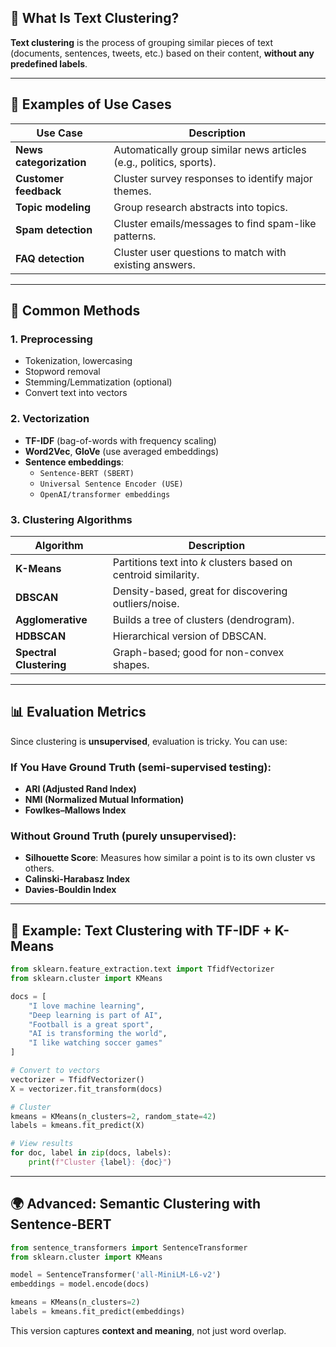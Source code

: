 ## 🧩 What Is Text Clustering?

**Text clustering** is the process of grouping similar pieces of text (documents, sentences, tweets, etc.) based on their content, **without any predefined labels**.

---

## 🧪 Examples of Use Cases

| Use Case | Description |
|----------|-------------|
| **News categorization** | Automatically group similar news articles (e.g., politics, sports). |
| **Customer feedback** | Cluster survey responses to identify major themes. |
| **Topic modeling** | Group research abstracts into topics. |
| **Spam detection** | Cluster emails/messages to find spam-like patterns. |
| **FAQ detection** | Cluster user questions to match with existing answers. |

---

## 🧠 Common Methods

### 1. **Preprocessing**
- Tokenization, lowercasing
- Stopword removal
- Stemming/Lemmatization (optional)
- Convert text into vectors

### 2. **Vectorization**
- **TF-IDF** (bag-of-words with frequency scaling)
- **Word2Vec**, **GloVe** (use averaged embeddings)
- **Sentence embeddings**:  
  - `Sentence-BERT (SBERT)`
  - `Universal Sentence Encoder (USE)`
  - `OpenAI/transformer embeddings`

### 3. **Clustering Algorithms**

| Algorithm     | Description |
|---------------|-------------|
| **K-Means**   | Partitions text into _k_ clusters based on centroid similarity. |
| **DBSCAN**    | Density-based, great for discovering outliers/noise. |
| **Agglomerative** | Builds a tree of clusters (dendrogram). |
| **HDBSCAN**   | Hierarchical version of DBSCAN. |
| **Spectral Clustering** | Graph-based; good for non-convex shapes. |

---

## 📊 Evaluation Metrics

Since clustering is **unsupervised**, evaluation is tricky. You can use:

### If You Have Ground Truth (semi-supervised testing):
- **ARI (Adjusted Rand Index)**
- **NMI (Normalized Mutual Information)**
- **Fowlkes–Mallows Index**

### Without Ground Truth (purely unsupervised):
- **Silhouette Score**: Measures how similar a point is to its own cluster vs others.
- **Calinski-Harabasz Index**
- **Davies-Bouldin Index**

---

## 🧪 Example: Text Clustering with TF-IDF + K-Means

```python
from sklearn.feature_extraction.text import TfidfVectorizer
from sklearn.cluster import KMeans

docs = [
    "I love machine learning",
    "Deep learning is part of AI",
    "Football is a great sport",
    "AI is transforming the world",
    "I like watching soccer games"
]

# Convert to vectors
vectorizer = TfidfVectorizer()
X = vectorizer.fit_transform(docs)

# Cluster
kmeans = KMeans(n_clusters=2, random_state=42)
labels = kmeans.fit_predict(X)

# View results
for doc, label in zip(docs, labels):
    print(f"Cluster {label}: {doc}")
```

---

## 🌍 Advanced: Semantic Clustering with Sentence-BERT

```python
from sentence_transformers import SentenceTransformer
from sklearn.cluster import KMeans

model = SentenceTransformer('all-MiniLM-L6-v2')
embeddings = model.encode(docs)

kmeans = KMeans(n_clusters=2)
labels = kmeans.fit_predict(embeddings)
```

This version captures **context and meaning**, not just word overlap.
